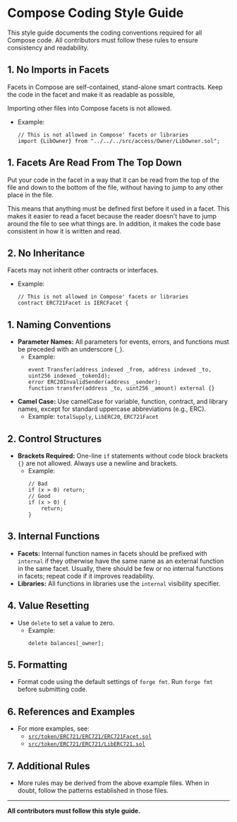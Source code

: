 # Compose Coding Style Guide

This style guide documents the coding conventions required for all Compose code. All contributors must follow these rules to ensure consistency and readability.


## 1. No Imports in Facets
Facets in Compose are self-contained, stand-alone smart contracts. Keep the code in the facet and make it as readable as possible, 

Importing other files into Compose facets is not allowed.
- Example:
  ```solidity
  // This is not allowed in Compose' facets or libraries
  import {LibOwner} from "../../../src/access/Owner/LibOwner.sol";
  ```

## 1. Facets Are Read From The Top Down
Put your code in the facet in a way that it can be read from the top of the file and down to the bottom of the file, without having to jump to any other place in the file.

This means that anything must be defined first before it used in a facet. This makes it easier to read a facet because the reader doesn't have to jump around the file to see what things are. In addition, it makes the code base consistent in how it is written and read.

## 2. No Inheritance

Facets may not inherit other contracts or interfaces.

- Example:
  ```solidity
  // This is not allowed in Compose' facets or libraries
  contract ERC721Facet is IERCFacet {
  ```

## 1. Naming Conventions
- **Parameter Names:** All parameters for events, errors, and functions must be preceded with an underscore (`_`).
  - Example:
    ```solidity
    event Transfer(address indexed _from, address indexed _to, uint256 indexed _tokenId);
    error ERC20InvalidSender(address _sender);
    function transfer(address _to, uint256 _amount) external {}
    ```
- **Camel Case:** Use camelCase for variable, function, contract, and library names, except for standard uppercase abbreviations (e.g., ERC).
  - Example: `totalSupply`, `LibERC20`, `ERC721Facet`

## 2. Control Structures
- **Brackets Required:** One-line `if` statements without code block brackets `{}` are not allowed. Always use a newline and brackets.
  - Example:
    ```solidity
    // Bad
    if (x > 0) return;
    // Good
    if (x > 0) {
        return;
    }
    ```

## 3. Internal Functions
- **Facets:** Internal function names in facets should be prefixed with `internal` if they otherwise have the same name as an external function in the same facet. Usually, there should be few or no internal functions in facets; repeat code if it improves readability.
- **Libraries:** All functions in libraries use the `internal` visibility specifier. 

## 4. Value Resetting
- Use `delete` to set a value to zero.
  - Example:
    ```solidity
    delete balances[_owner];
    ```

## 5. Formatting
- Format code using the default settings of `forge fmt`. Run `forge fmt` before submitting code.

## 6. References and Examples
- For more examples, see:
  - [`src/token/ERC721/ERC721/ERC721Facet.sol`](src/token/ERC721/ERC721/ERC721Facet.sol)
  - [`src/token/ERC721/ERC721/LibERC721.sol`](src/token/ERC721/ERC721/LibERC721.sol)

## 7. Additional Rules
- More rules may be derived from the above example files. When in doubt, follow the patterns established in those files.

---

**All contributors must follow this style guide.**
